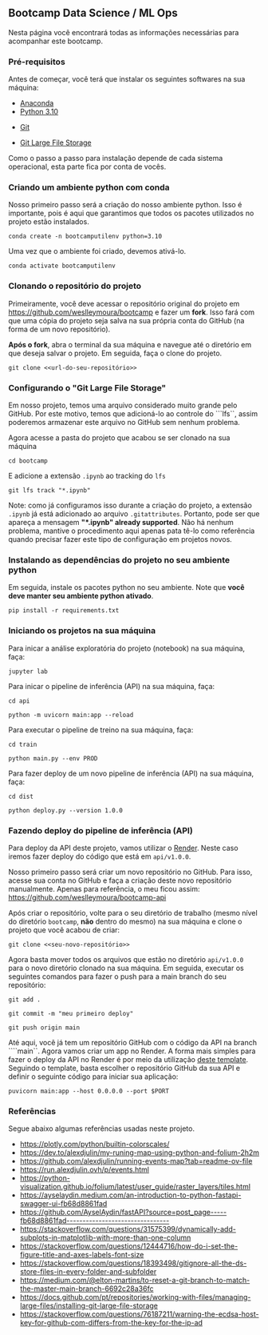 ## Bootcamp Data Science / ML Ops

Nesta página você encontrará todas as informações necessárias para acompanhar este bootcamp.

### Pré-requisitos

Antes de começar, você terá que instalar os seguintes softwares na sua máquina:
* [Anaconda](https://www.anaconda.com/download) 
* [Python 3.10](https://www.python.org/downloads/)
+ [Git](https://git-scm.com/book/en/v2/Getting-Started-Installing-Git)
* [Git Large File Storage](https://docs.github.com/pt/repositories/working-with-files/managing-large-files/installing-git-large-file-storage)

Como o passo a passo para instalação depende de cada sistema operacional, esta parte fica por conta de vocês. 

### Criando um ambiente python com conda

Nosso primeiro passo será a criação do nosso ambiente python. Isso é importante, pois é aqui que garantimos que todos os pacotes utilizados no projeto estão instalados.

```conda create -n bootcamputilenv python=3.10```

Uma vez que o ambiente foi criado, devemos ativá-lo.

```conda activate bootcamputilenv```

### Clonando o repositório do projeto

Primeiramente, você deve acessar o repositório original do projeto em https://github.com/weslleymoura/bootcamp e fazer um **fork**. Isso fará com que uma cópia do projeto seja salva na sua própria conta do GitHub (na forma de um novo repositório). 

**Após o fork**, abra o terminal da sua máquina e navegue até o diretório em que deseja salvar o projeto. Em seguida, faça o clone do projeto.

```git clone <<url-do-seu-repositório>>```

### Configurando o "Git Large File Storage"

Em nosso projeto, temos uma arquivo considerado muito grande pelo GitHub. Por este motivo, temos que adicioná-lo ao controle do ```lfs``, assim poderemos armazenar este arquivo no GitHub sem nenhum problema.

Agora acesse a pasta do projeto que acabou se ser clonado na sua máquina

```cd bootcamp ```

E adicione a extensão ```.ipynb``` ao tracking do ```lfs```

```git lfs track "*.ipynb"```

Note: como já configuramos isso durante a criação do projeto, a extensão ```.ipynb``` já está adicionado ao arquivo ```.gitattributes```. Portanto, pode ser que apareça a mensagem **"*.ipynb" already supported**. Não há nenhum problema, mantive o procedimento aqui apenas pata tê-lo como referência quando precisar fazer este tipo de configuração em projetos novos.

### Instalando as dependências do projeto no seu ambiente python

Em seguida, instale os pacotes python no seu ambiente. Note que **você deve manter seu ambiente python ativado**.

```pip install -r requirements.txt```

### Iniciando os projetos na sua máquina

Para inicar a análise exploratória do projeto (notebook) na sua máquina, faça:

```jupyter lab```

Para inicar o pipeline de inferência (API) na sua máquina, faça:

```cd api```

```python -m uvicorn main:app --reload```

Para executar o pipeline de treino na sua máquina, faça:

```cd train```

```python main.py --env PROD```

Para fazer deploy de um novo pipeline de inferência (API) na sua máquina, faça:

```cd dist```

```python deploy.py --version 1.0.0```

### Fazendo deploy do pipeline de inferência (API)

Para deploy da API deste projeto, vamos utilizar o [Render](https://dashboard.render.com/).
Neste caso iremos fazer deploy do código que está em ```api/v1.0.0```.

Nosso primeiro passo será criar um novo repositório no GitHub. Para isso, acesse sua conta no GitHub e faça a criação deste novo repositório manualmente. 
Apenas para referência, o meu ficou assim: https://github.com/weslleymoura/bootcamp-api

Após criar o repositório, volte para o seu diretório de trabalho (mesmo nível do diretório ```bootcamp```, **não** dentro do mesmo) na sua máquina e clone o projeto que você acabou de criar:

```git clone <<seu-novo-repositório>>```

Agora basta mover todos os arquivos que estão no diretório ```api/v1.0.0``` para o novo diretório clonado na sua máquina.
Em seguida, executar os seguintes comandos para fazer o push para a main branch do seu repositório:

```git add .```

```git commit -m "meu primeiro deploy"```

```git push origin main```

Até aqui, você já tem um repositório GitHub com o código da API na branch ````main``. Agora vamos criar um app no Render.
A forma mais simples para fazer o deploy da API no Render é por meio da utilização [deste template](https://docs.render.com/deploy-fastapi).
Seguindo o template, basta escolher o repositório GitHub da sua API e definir o seguinte código para iniciar sua aplicação:

```puvicorn main:app --host 0.0.0.0 --port $PORT```

### Referências

Segue abaixo algumas referências usadas neste projeto.

* https://plotly.com/python/builtin-colorscales/
* https://dev.to/alexdjulin/my-runing-map-using-python-and-folium-2h2m
* https://github.com/alexdjulin/running-events-map?tab=readme-ov-file
* https://run.alexdjulin.ovh/p/events.html
* https://python-visualization.github.io/folium/latest/user_guide/raster_layers/tiles.html
* https://ayselaydin.medium.com/an-introduction-to-python-fastapi-swagger-ui-fb68d8861fad
* https://github.com/AyselAydin/fastAPI?source=post_page-----fb68d8861fad--------------------------------
* https://stackoverflow.com/questions/31575399/dynamically-add-subplots-in-matplotlib-with-more-than-one-column
* https://stackoverflow.com/questions/12444716/how-do-i-set-the-figure-title-and-axes-labels-font-size
* https://stackoverflow.com/questions/18393498/gitignore-all-the-ds-store-files-in-every-folder-and-subfolder
* https://medium.com/@elton-martins/to-reset-a-git-branch-to-match-the-master-main-branch-6692c28a36fc
* https://docs.github.com/pt/repositories/working-with-files/managing-large-files/installing-git-large-file-storage
* https://stackoverflow.com/questions/76187211/warning-the-ecdsa-host-key-for-github-com-differs-from-the-key-for-the-ip-ad